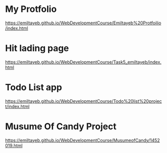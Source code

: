 # My Protfolio

https://emiltayeb.github.io/WebDevelopmentCourse/Emiltayeb%20Protfoilio/index.html



# Hit lading page

https://emiltayeb.github.io/WebDevelopmentCourse/Task5_emiltayeb/index.html

# Todo List app 

https://emiltayeb.github.io/WebDevelopmentCourse/Todo%20list%20project/index.html

# Musume Of Candy Project

https://emiltayeb.github.io/WebDevelopmentCourse/MusumeofCandy/1452019.html
